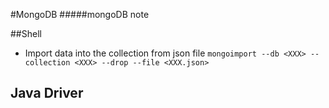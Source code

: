 #MongoDB
#####mongoDB note

##Shell
- Import data into the collection from json file
  `mongoimport --db <XXX> --collection <XXX> --drop --file <XXX.json>`


## Java Driver
